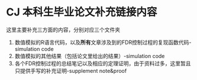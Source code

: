 # CJ 本科生毕业论文补充链接内容

这里主要补充三方面的内容，分别对应三个文件夹
1. 数值模拟的R语言代码，以及**所有**文章涉及到的FDR控制过程的复现函数代码-simulation code
2. 数值模拟的其他结果（包括论文里给出的结果）-simulation code
3. 各个FDR控制过程的总结笔记以及相应的定理证明，由于资料过多，这里暂且只提供手写的补充证明-supplement note&proof

